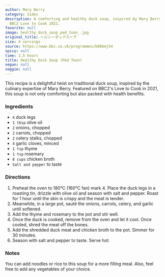 ```yaml
---
author: Mary Berry
category: Sides
description: A comforting and healthy duck soup, inspired by Mary Berry's recipe from
  BBC2 Love to Cook 2021.
favorite: null
image: healthy_duck_soup_ped_toon_.jpg
original_title: ヘルシーダックスープ
size: 4 servings
source: https://www.bbc.co.uk/programmes/b006mj54
spicy: null
time: 1.5 hours
title: Healthy Duck Soup (Ped Toon)
vegan: null
veggie: null
---
```

This recipe is a delightful twist on traditional duck soup, inspired by the culinary expertise of Mary Berry. Featured on BBC2's Love to Cook in 2021, this soup is not only comforting but also packed with health benefits.

### Ingredients

* `4` duck legs
* `1 tbsp` olive oil
* `2` onions, chopped
* `2` carrots, chopped
* `2` celery stalks, chopped
* `4` garlic cloves, minced
* `1 tsp` thyme
* `1 tsp` rosemary
* `8 cups` chicken broth
* `Salt and pepper` to taste

### Directions

1. Preheat the oven to 180°C (160°C fan) mark 4. Place the duck legs in a roasting tin, drizzle with olive oil and season with salt and pepper. Roast for 1 hour until the skin is crispy and the meat is tender.
2. Meanwhile, in a large pot, sauté the onions, carrots, celery, and garlic until softened.
3. Add the thyme and rosemary to the pot and stir well.
4. Once the duck is cooked, remove from the oven and let it cool. Once cooled, shred the meat off the bones.
5. Add the shredded duck meat and chicken broth to the pot. Simmer for 30 minutes.
6. Season with salt and pepper to taste. Serve hot.

### Notes

You can add noodles or rice to this soup for a more filling meal. Also, feel free to add any vegetables of your choice.